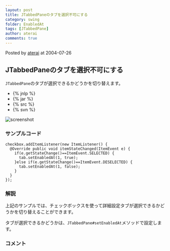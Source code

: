 ```yaml
---
layout: post
title: JTabbedPaneのタブを選択不可にする
category: swing
folder: EnabledAt
tags: [JTabbedPane]
author: aterai
comments: true
---
```


Posted by [aterai](http://terai.xrea.jp/aterai.html) at 2004-07-26

## JTabbedPaneのタブを選択不可にする
`JTabbedPane`のタブが選択できるかどうかを切り替えます。

- {% jnlp %}
- {% jar %}
- {% src %}
- {% svn %}

<!-- dummy comment line for breaking list -->

![screenshot](https://lh4.googleusercontent.com/_9Z4BYR88imo/TQTMLdSGopI/AAAAAAAAAYw/aRU27uh4vuQ/s800/EnabledAt.png)

### サンプルコード
<pre class="prettyprint"><code>checkbox.addItemListener(new ItemListener() {
  @Override public void itemStateChanged(ItemEvent e) {
    if(e.getStateChange()==ItemEvent.SELECTED) {
      tab.setEnabledAt(1, true);
    }else if(e.getStateChange()==ItemEvent.DESELECTED) {
      tab.setEnabledAt(1, false);
    }
  }
});
</code></pre>

### 解説
上記のサンプルでは、チェックボックスを使って詳細設定タブが選択できるかどうかを切り替えることができます。

タブが選択できるかどうかは、`JTabbedPane#setEnabledAt`メソッドで設定します。

### コメント
